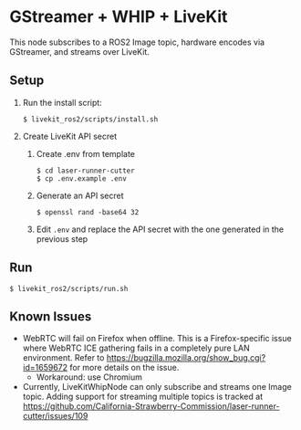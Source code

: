 # GStreamer + WHIP + LiveKit

This node subscribes to a ROS2 Image topic, hardware encodes via GStreamer, and streams over LiveKit.

## Setup

1.  Run the install script:

        $ livekit_ros2/scripts/install.sh

1.  Create LiveKit API secret

    1.  Create .env from template

            $ cd laser-runner-cutter
            $ cp .env.example .env

    2.  Generate an API secret

            $ openssl rand -base64 32

    3.  Edit `.env` and replace the API secret with the one generated in the previous step

## Run

```
$ livekit_ros2/scripts/run.sh
```

## Known Issues

- WebRTC will fail on Firefox when offline. This is a Firefox-specific issue where WebRTC ICE gathering fails in a completely pure LAN environment. Refer to https://bugzilla.mozilla.org/show_bug.cgi?id=1659672 for more details on the issue.
  - Workaround: use Chromium
- Currently, LiveKitWhipNode can only subscribe and streams one Image topic. Adding support for streaming multiple topics is tracked at https://github.com/California-Strawberry-Commission/laser-runner-cutter/issues/109
